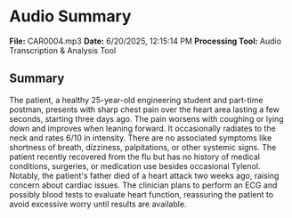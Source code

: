 # Audio Summary

**File:** CAR0004.mp3
**Date:** 6/20/2025, 12:15:14 PM
**Processing Tool:** Audio Transcription & Analysis Tool

## Summary

The patient, a healthy 25-year-old engineering student and part-time postman, presents with sharp chest pain over the heart area lasting a few seconds, starting three days ago. The pain worsens with coughing or lying down and improves when leaning forward. It occasionally radiates to the neck and rates 6/10 in intensity. There are no associated symptoms like shortness of breath, dizziness, palpitations, or other systemic signs. The patient recently recovered from the flu but has no history of medical conditions, surgeries, or medication use besides occasional Tylenol. Notably, the patient's father died of a heart attack two weeks ago, raising concern about cardiac issues. The clinician plans to perform an ECG and possibly blood tests to evaluate heart function, reassuring the patient to avoid excessive worry until results are available.
